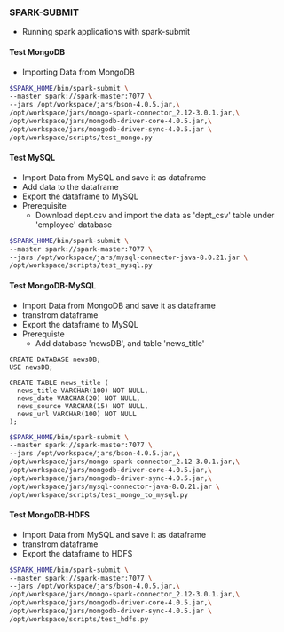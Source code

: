 ### SPARK-SUBMIT
* Running spark applications with spark-submit

#### Test MongoDB
* Importing Data from MongoDB

```sh
$SPARK_HOME/bin/spark-submit \
--master spark://spark-master:7077 \
--jars /opt/workspace/jars/bson-4.0.5.jar,\
/opt/workspace/jars/mongo-spark-connector_2.12-3.0.1.jar,\
/opt/workspace/jars/mongodb-driver-core-4.0.5.jar,\
/opt/workspace/jars/mongodb-driver-sync-4.0.5.jar \
/opt/workspace/scripts/test_mongo.py
```

#### Test MySQL
* Import Data from MySQL and save it as dataframe
* Add data to the dataframe
* Export the dataframe to MySQL
* Prerequisite
  * Download dept.csv and import the data as 'dept_csv' table under 'employee' database

```sh
$SPARK_HOME/bin/spark-submit \
--master spark://spark-master:7077 \
--jars /opt/workspace/jars/mysql-connector-java-8.0.21.jar \
/opt/workspace/scripts/test_mysql.py
```

#### Test MongoDB-MySQL
* Import Data from MongoDB and save it as dataframe
* transfrom dataframe
* Export the dataframe to MySQL
* Prerequiste
  * Add database 'newsDB', and table 'news_title'

```mysql
CREATE DATABASE newsDB;
USE newsDB;

CREATE TABLE news_title (
  news_title VARCHAR(100) NOT NULL,
  news_date VARCHAR(20) NOT NULL,
  news_source VARCHAR(15) NOT NULL,
  news_url VARCHAR(100) NOT NULL
);
```

```sh
$SPARK_HOME/bin/spark-submit \
--master spark://spark-master:7077 \
--jars /opt/workspace/jars/bson-4.0.5.jar,\
/opt/workspace/jars/mongo-spark-connector_2.12-3.0.1.jar,\
/opt/workspace/jars/mongodb-driver-core-4.0.5.jar,\
/opt/workspace/jars/mongodb-driver-sync-4.0.5.jar,\
/opt/workspace/jars/mysql-connector-java-8.0.21.jar \
/opt/workspace/scripts/test_mongo_to_mysql.py
```

#### Test MongoDB-HDFS
* Import Data from MySQL and save it as dataframe
* transfrom dataframe
* Export the dataframe to HDFS 

```sh
$SPARK_HOME/bin/spark-submit \
--master spark://spark-master:7077 \
--jars /opt/workspace/jars/bson-4.0.5.jar,\
/opt/workspace/jars/mongo-spark-connector_2.12-3.0.1.jar,\
/opt/workspace/jars/mongodb-driver-core-4.0.5.jar,\
/opt/workspace/jars/mongodb-driver-sync-4.0.5.jar \
/opt/workspace/scripts/test_hdfs.py
```